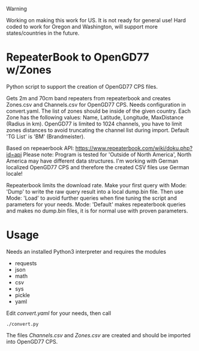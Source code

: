> [!WARNING]
> Working on making this work for US. It is not ready for general use! Hard coded to work for Oregon and Washington, will support more states/countries in the future.

RepeaterBook to OpenGD77 w/Zones
=======
Python script to support the creation of OpenGD77 CPS files.

Gets 2m and 70cm band repeaters from repeaterbook and creates Zones.csv and Channels.csv for OpenGD77 CPS.
Needs configuration in convert.yaml.
The list of zones should be inside of the given country. Each Zone has the following values:
Name, Latitude, Longitude, MaxDistance (Radius in km). OpenGD77 is limited to 1024 channels, you have to limit zones
distances to avoid truncating the channel list during import.
Default 'TG List' is 'BM' (Brandmeister).

Based on repeaerbook API: <https://www.repeaterbook.com/wiki/doku.php?id=api>
Please note: Program is tested for 'Outside of North America', North America may have different data structures.
I'm working with German localized OpenGD77 CPS and therefore the created CSV files use German locale!

Repeaterbook limits the download rate. Make your first query with Mode: 'Dump' to write the raw query result into
a local dump.bin file. Then use Mode: 'Load' to avoid further queries when fine tuning the script and parameters
for your needs. Mode: 'Default' makes repeaterbook queries and makes no dump.bin files, it is for normal use with
proven parameters. 

Usage
=====
Needs an installed Python3 interpreter and requires the modules
* requests
* json
* math
* csv
* sys
* pickle
* yaml

Edit  _convert.yaml_  for your needs, then call

`./convert.py`

The files  _Channels.csv_  and  _Zones.csv_  are created and should be imported into OpenGD77 CPS.
